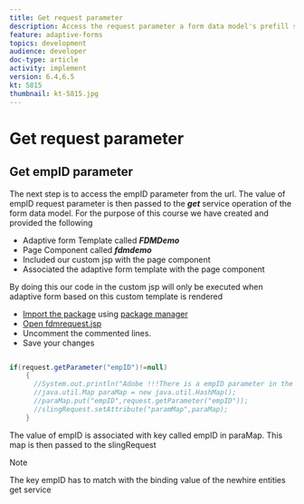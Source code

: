 ```yaml
---
title: Get request parameter
description: Access the request parameter a form data model's prefill service
feature: adaptive-forms
topics: development
audience: developer
doc-type: article
activity: implement
version: 6.4,6.5
kt: 5815
thumbnail: kt-5815.jpg
---
```

# Get request parameter

## Get empID parameter

The next step is to access the empID parameter from the url. The value of empID request parameter is then passed to the **_get_** service operation of the form data model.
For the purpose of this course we have created and provided the following

* Adaptive form Template called **_FDMDemo_**
* Page Component called **_fdmdemo_**
* Included our custom jsp with the page component
* Associated the adaptive form template with the page component

 By doing this our code in the custom jsp will only be executed when adaptive form based on this custom template is rendered
 
* [Import the package](assets/template-page-component.zip) using [package manager](http://localhost:4502/crx/packmgr/index.jsp)
* [Open fdmrequest.jsp](http://localhost:4502/crx/de/index.jsp#/apps/fdmdemo/component/page/fdmdemo/fdmrequest.jsp)
* Uncomment the commented lines.
* Save your changes

``` java

if(request.getParameter("empID")!=null)
    {
      //System.out.println("Adobe !!!There is a empID parameter in the request "+request.getParameter("empID"));
      //java.util.Map paraMap = new java.util.HashMap();
      //paraMap.put("empID",request.getParameter("empID"));
      //slingRequest.setAttribute("paramMap",paraMap);
    }

```

The value of empID is associated with key called empID in paraMap. This map is then passed to the slingRequest

>[!NOTE]
>
>The key empID has to match with the binding value of the newhire entities get service
